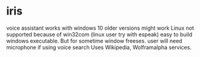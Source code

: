 # iris
voice assistant 
works with windows 10
older versions might work
Linux not supported because of win32com (linux user try with espeak)
easy to build windows executable.
But for sometime window freeses.
user will need microphone if using voice search
Uses Wikipedia, Wolframalpha services.
